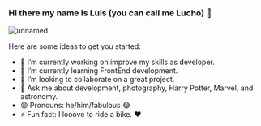 ### Hi there my name is Luis (you can call me Lucho) 👋
![unnamed](https://user-images.githubusercontent.com/70926412/132710889-9aec4d2a-cee5-4320-a8bf-6d0b634ce1cf.png)

Here are some ideas to get you started:

- 🔭 I’m currently working on improve my skills as developer. 
- 🌱 I’m currently learning FrontEnd development. 
- 👯 I’m looking to collaborate on a great project. 
- 💬 Ask me about development, photography, Harry Potter, Marvel, and astronomy. 
- 😄 Pronouns: he/him/fabulous 😂
- ⚡ Fun fact: I looove to ride a bike. ❤️
 


